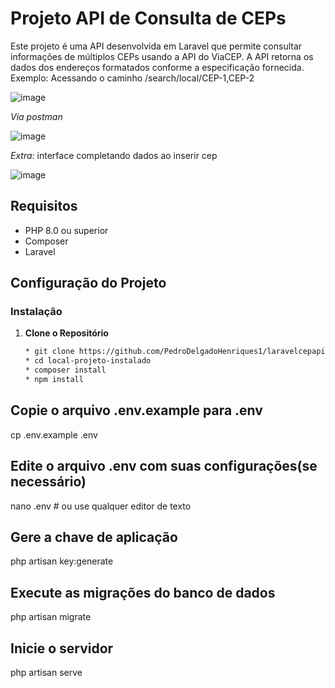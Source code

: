 # Projeto API de Consulta de CEPs

Este projeto é uma API desenvolvida em Laravel que permite consultar informações de múltiplos CEPs usando a API do ViaCEP. A API retorna os dados dos endereços formatados conforme a especificação fornecida.
Exemplo: Acessando o caminho /search/local/CEP-1,CEP-2

![image](https://github.com/user-attachments/assets/41c4e31f-9731-4c32-b25d-981a49ae21ee)


*Via postman*


![image](https://github.com/user-attachments/assets/2d2e27d8-9076-4579-ab9f-2dffc9277cab)


*Extra*: interface completando dados ao inserir cep


![image](https://github.com/user-attachments/assets/b7386e4b-6fe9-4f7b-9250-c64d58a002db)

## Requisitos

- PHP 8.0 ou superior
- Composer
- Laravel

## Configuração do Projeto

### Instalação

1. **Clone o Repositório**

   ```bash
   * git clone https://github.com/PedroDelgadoHenriques1/laravelcepapi.git
   * cd local-projeto-instalado
   * composer install
   * npm install

## Copie o arquivo .env.example para .env
cp .env.example .env

## Edite o arquivo .env com suas configurações(se necessário)
nano .env  # ou use qualquer editor de texto

## Gere a chave de aplicação
php artisan key:generate

## Execute as migrações do banco de dados
php artisan migrate

## Inicie o servidor
php artisan serve

